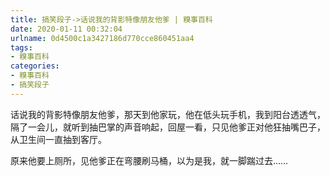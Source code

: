 ```yaml
---
title: 搞笑段子->话说我的背影特像朋友他爹 | 糗事百科
date: 2020-01-11 00:32:04
urlname: 0d4500c1a3427186d770cce860451aa4
tags: 
- 糗事百科
categories:
- 糗事百科
- 搞笑段子
---
```

话说我的背影特像朋友他爹，那天到他家玩，他在低头玩手机，我到阳台透透气，隔了一会儿，就听到抽巴掌的声音响起，回屋一看，只见他爹正对他狂抽嘴巴子，从卫生间一直抽到客厅。

原来他要上厕所，见他爹正在弯腰刷马桶，以为是我，就一脚踹过去……


